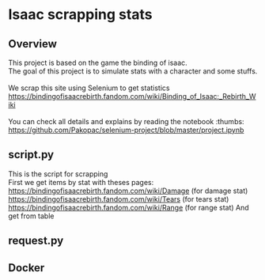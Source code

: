 # Isaac scrapping stats

## Overview

This project is based on the game the binding of isaac.\
The goal of this project is to simulate stats with a character and some stuffs.
<br><br>
We scrap this site using Selenium to get statistics\
https://bindingofisaacrebirth.fandom.com/wiki/Binding_of_Isaac:_Rebirth_Wiki 
<br><br>
You can check all details and explains by reading the notebook :thumbs:\
 https://github.com/Pakopac/selenium-project/blob/master/project.ipynb

## script.&#8203;py
This is the script for scrapping \
First we get items by stat with theses pages: \
https://bindingofisaacrebirth.fandom.com/wiki/Damage (for damage stat)
https://bindingofisaacrebirth.fandom.com/wiki/Tears (for tears stat)
https://bindingofisaacrebirth.fandom.com/wiki/Range (for range stat)
And get from table

## request.&#8203;py

## Docker